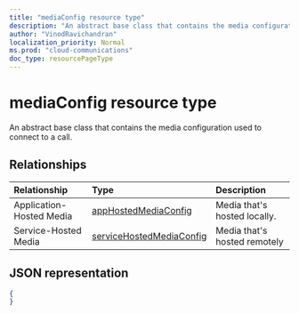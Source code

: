 ```yaml
---
title: "mediaConfig resource type"
description: "An abstract base class that contains the media configuration used to connect to a call."
author: "VinodRavichandran"
localization_priority: Normal
ms.prod: "cloud-communications"
doc_type: resourcePageType
---
```


# mediaConfig resource type

An abstract base class that contains the media configuration used to connect to a call.

## Relationships

| Relationship        | Type                                                 | Description                                                         |
|:--------------------|:-----------------------------------------------------|:--------------------------------------------------------------------|
| Application-Hosted Media          | [appHostedMediaConfig](./apphostedmediaconfig.md)       | Media that's hosted locally.                                              |
| Service-Hosted Media       | [serviceHostedMediaConfig](servicehostedmediaconfig.md) | Media that's hosted remotely  |


## JSON representation

<!-- {
  "blockType": "resource",
  "optionalProperties": [
   ],
  "abstract": true,
  "@odata.type": "microsoft.graph.mediaConfig"
}-->
```json
{
}
```

<!-- uuid: 8fcb5dbc-d5aa-4681-8e31-b001d5168d79
2015-10-25 14:57:30 UTC -->
<!--
{
  "type": "#page.annotation",
  "description": "mediaConfig resource",
  "keywords": "",
  "section": "documentation",
  "tocPath": "",
  "suppressions": []
}
-->
